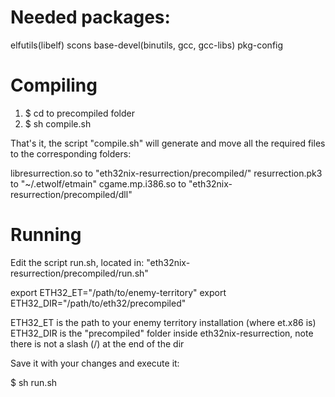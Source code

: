 # Needed packages:

elfutils(libelf) scons base-devel(binutils, gcc, gcc-libs) pkg-config

# Compiling

1. $ cd to precompiled folder
2. $ sh compile.sh

That's it, the script "compile.sh" will generate and move all the required files to the corresponding folders:

libresurrection.so to "eth32nix-resurrection/precompiled/"
resurrection.pk3 to "~/.etwolf/etmain"
cgame.mp.i386.so to "eth32nix-resurrection/precompiled/dll"

# Running

Edit the script run.sh, located in: "eth32nix-resurrection/precompiled/run.sh"

export ETH32_ET="/path/to/enemy-territory"
export ETH32_DIR="/path/to/eth32/precompiled"

ETH32_ET is the path to your enemy territory installation (where et.x86 is)
ETH32_DIR is the "precompiled" folder inside eth32nix-resurrection, note there is not a slash (/) at the end of the dir

Save it with your changes and execute it:

$ sh run.sh